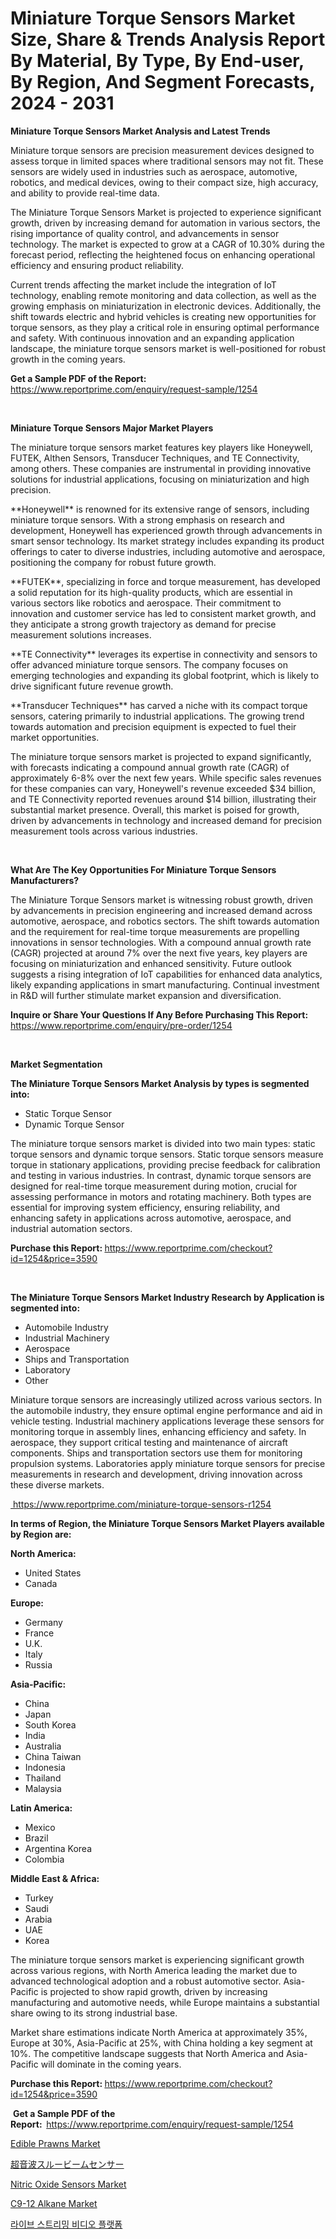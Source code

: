 <p><h1>Miniature Torque Sensors Market Size, Share & Trends Analysis Report By Material, By Type, By End-user, By Region, And Segment Forecasts, 2024 - 2031</h1></p><p><strong>Miniature Torque Sensors Market Analysis and Latest Trends</strong></p>
<p><p>Miniature torque sensors are precision measurement devices designed to assess torque in limited spaces where traditional sensors may not fit. These sensors are widely used in industries such as aerospace, automotive, robotics, and medical devices, owing to their compact size, high accuracy, and ability to provide real-time data.</p><p>The Miniature Torque Sensors Market is projected to experience significant growth, driven by increasing demand for automation in various sectors, the rising importance of quality control, and advancements in sensor technology. The market is expected to grow at a CAGR of 10.30% during the forecast period, reflecting the heightened focus on enhancing operational efficiency and ensuring product reliability.</p><p>Current trends affecting the market include the integration of IoT technology, enabling remote monitoring and data collection, as well as the growing emphasis on miniaturization in electronic devices. Additionally, the shift towards electric and hybrid vehicles is creating new opportunities for torque sensors, as they play a critical role in ensuring optimal performance and safety. With continuous innovation and an expanding application landscape, the miniature torque sensors market is well-positioned for robust growth in the coming years.</p></p>
<p><strong>Get a Sample PDF of the Report:&nbsp;</strong> <a href="https://www.reportprime.com/enquiry/request-sample/1254">https://www.reportprime.com/enquiry/request-sample/1254</a></p>
<p>&nbsp;</p>
<p><strong>Miniature Torque Sensors Major Market Players</strong></p>
<p><p>The miniature torque sensors market features key players like Honeywell, FUTEK, Althen Sensors, Transducer Techniques, and TE Connectivity, among others. These companies are instrumental in providing innovative solutions for industrial applications, focusing on miniaturization and high precision.</p><p>**Honeywell** is renowned for its extensive range of sensors, including miniature torque sensors. With a strong emphasis on research and development, Honeywell has experienced growth through advancements in smart sensor technology. Its market strategy includes expanding its product offerings to cater to diverse industries, including automotive and aerospace, positioning the company for robust future growth.</p><p>**FUTEK**, specializing in force and torque measurement, has developed a solid reputation for its high-quality products, which are essential in various sectors like robotics and aerospace. Their commitment to innovation and customer service has led to consistent market growth, and they anticipate a strong growth trajectory as demand for precise measurement solutions increases.</p><p>**TE Connectivity** leverages its expertise in connectivity and sensors to offer advanced miniature torque sensors. The company focuses on emerging technologies and expanding its global footprint, which is likely to drive significant future revenue growth. </p><p>**Transducer Techniques** has carved a niche with its compact torque sensors, catering primarily to industrial applications. The growing trend towards automation and precision equipment is expected to fuel their market opportunities.</p><p>The miniature torque sensors market is projected to expand significantly, with forecasts indicating a compound annual growth rate (CAGR) of approximately 6-8% over the next few years. While specific sales revenues for these companies can vary, Honeywell's revenue exceeded $34 billion, and TE Connectivity reported revenues around $14 billion, illustrating their substantial market presence. Overall, this market is poised for growth, driven by advancements in technology and increased demand for precision measurement tools across various industries.</p></p>
<p>&nbsp;</p>
<p><strong>What Are The Key Opportunities For Miniature Torque Sensors Manufacturers?</strong></p>
<p><p>The Miniature Torque Sensors market is witnessing robust growth, driven by advancements in precision engineering and increased demand across automotive, aerospace, and robotics sectors. The shift towards automation and the requirement for real-time torque measurements are propelling innovations in sensor technologies. With a compound annual growth rate (CAGR) projected at around 7% over the next five years, key players are focusing on miniaturization and enhanced sensitivity. Future outlook suggests a rising integration of IoT capabilities for enhanced data analytics, likely expanding applications in smart manufacturing. Continual investment in R&D will further stimulate market expansion and diversification.</p></p>
<p><strong>Inquire or Share Your Questions If Any Before Purchasing This Report:</strong> <a href="https://www.reportprime.com/enquiry/pre-order/1254">https://www.reportprime.com/enquiry/pre-order/1254</a></p>
<p>&nbsp;</p>
<p><strong>Market Segmentation</strong></p>
<p><strong>The Miniature Torque Sensors Market Analysis by types is segmented into:</strong></p>
<p><ul><li>Static Torque Sensor</li><li>Dynamic Torque Sensor</li></ul></p>
<p><p>The miniature torque sensors market is divided into two main types: static torque sensors and dynamic torque sensors. Static torque sensors measure torque in stationary applications, providing precise feedback for calibration and testing in various industries. In contrast, dynamic torque sensors are designed for real-time torque measurement during motion, crucial for assessing performance in motors and rotating machinery. Both types are essential for improving system efficiency, ensuring reliability, and enhancing safety in applications across automotive, aerospace, and industrial automation sectors.</p></p>
<p><strong>Purchase this Report:&nbsp;</strong><a href="https://www.reportprime.com/checkout?id=1254&price=3590">https://www.reportprime.com/checkout?id=1254&price=3590</a></p>
<p>&nbsp;</p>
<p><strong>The Miniature Torque Sensors Market Industry Research by Application is segmented into:</strong></p>
<p><ul><li>Automobile Industry</li><li>Industrial Machinery</li><li>Aerospace</li><li>Ships and Transportation</li><li>Laboratory</li><li>Other</li></ul></p>
<p><p>Miniature torque sensors are increasingly utilized across various sectors. In the automobile industry, they ensure optimal engine performance and aid in vehicle testing. Industrial machinery applications leverage these sensors for monitoring torque in assembly lines, enhancing efficiency and safety. In aerospace, they support critical testing and maintenance of aircraft components. Ships and transportation sectors use them for monitoring propulsion systems. Laboratories apply miniature torque sensors for precise measurements in research and development, driving innovation across these diverse markets.</p></p>
<p><a href="https://www.reportprime.com/miniature-torque-sensors-r1254">&nbsp;https://www.reportprime.com/miniature-torque-sensors-r1254</a></p>
<p><strong>In terms of Region, the Miniature Torque Sensors Market Players available by Region are:</strong></p>
<p>
    <p> <strong> North America: </strong>
        <ul>
            <li>United States</li>
            <li>Canada</li>
        </ul>
        </p> 
    <p> <strong> Europe: </strong>
        <ul>
            <li>Germany</li>
            <li>France</li>
            <li>U.K.</li>
            <li>Italy</li>
            <li>Russia</li>
        </ul>
        </p> 
    <p> <strong> Asia-Pacific: </strong>
        <ul>
            <li>China</li>
            <li>Japan</li>
            <li>South Korea</li>
            <li>India</li>
            <li>Australia</li>
            <li>China Taiwan</li>
            <li>Indonesia</li>
            <li>Thailand</li>
            <li>Malaysia</li>
        </ul>
        </p> 
    <p> <strong> Latin America: </strong>
        <ul>
            <li>Mexico</li>
            <li>Brazil</li>
            <li>Argentina Korea</li>
            <li>Colombia</li>
        </ul>
        </p> 
    <p> <strong> Middle East & Africa: </strong>
        <ul>
            <li>Turkey</li>
            <li>Saudi</li>
            <li>Arabia</li>
            <li>UAE</li>
            <li>Korea</li>
        </ul>
    </p>
    </p>
<p><p>The miniature torque sensors market is experiencing significant growth across various regions, with North America leading the market due to advanced technological adoption and a robust automotive sector. Asia-Pacific is projected to show rapid growth, driven by increasing manufacturing and automotive needs, while Europe maintains a substantial share owing to its strong industrial base. </p><p>Market share estimations indicate North America at approximately 35%, Europe at 30%, Asia-Pacific at 25%, with China holding a key segment at 10%. The competitive landscape suggests that North America and Asia-Pacific will dominate in the coming years.</p></p>
<p><strong>Purchase this Report: </strong><a href="https://www.reportprime.com/checkout?id=1254&price=3590">https://www.reportprime.com/checkout?id=1254&price=3590</a></p>
<p>&nbsp;<strong>Get a Sample PDF of the Report:&nbsp;&nbsp;</strong><a href="https://www.reportprime.com/enquiry/request-sample/1254">https://www.reportprime.com/enquiry/request-sample/1254</a></p>
<p><strong></strong></p>
<p><p><a href="https://medium.com/@caraleeh23/unveiling-market-trends-global-edible-prawns-market-growth-and-regional-insights-2024-2031-c7720dc37c0c">Edible Prawns Market</a></p><p><a href="https://medium.com/@edmondg3yrtreenfelder8956/%E3%82%B0%E3%83%AD%E3%83%BC%E3%83%90%E3%83%AB%E8%B6%85%E9%9F%B3%E6%B3%A2%E3%82%B9%E3%83%AB%E3%83%BC%E3%83%93%E3%83%BC%E3%83%A0%E3%82%BB%E3%83%B3%E3%82%B5%E3%83%BC%E5%B8%82%E5%A0%B4%E3%81%AE%E5%8C%85%E6%8B%AC%E7%9A%84%E3%81%AA%E5%88%86%E6%9E%90-%E6%88%90%E9%95%B7%E3%83%88%E3%83%AC%E3%83%B3%E3%83%89-%E5%B8%82%E5%A0%B4%E4%BA%88%E6%B8%AC-2024%E5%B9%B4-2031%E5%B9%B4-f6d6c583ad7e">超音波スルービームセンサー</a></p><p><a href="https://github.com/PeterParrish5/Market-Research-Report-List-6/blob/main/nitric-oxide-sensors-market.md">Nitric Oxide Sensors Market</a></p><p><a href="https://issuu.com/reportprime-2/docs/c9-12-alkane-market-size-2030.pptx_0948a0a01a8d66">C9-12 Alkane Market</a></p><p><a href="https://medium.com/@hossainvi014/%EB%9D%BC%EC%9D%B4%EB%B8%8C-%EC%8A%A4%ED%8A%B8%EB%A6%AC%EB%B0%8D-%EB%B9%84%EB%94%94%EC%98%A4-%ED%94%8C%EB%9E%AB%ED%8F%BC-%EC%8B%9C%EC%9E%A5-%EC%A0%84%EB%A7%9D-%EB%B0%8F-%EC%8B%9C%EC%9E%A5-%EC%A0%90%EC%9C%A0%EC%9C%A8-%EB%B6%84%EC%84%9D-%EC%84%B1%EC%9E%A5-%EB%8F%99%ED%96%A5-%EB%B0%8F-%EC%8B%9C%EC%9E%A5-%EC%98%88%EC%B8%A1-2024-2031-97fbefbd784a?postPublishedType=initial">라이브 스트리밍 비디오 플랫폼</a></p></p>